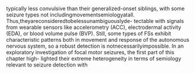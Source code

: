 typically less convulsive than their generalized-onset siblings, with some seizure types not
includingmovementsemiologyatall. Thus,theyareconsideredtobelessunambiguouslyde-
tectable with signals from wearable sensors like accelerometry (ACC), electrodermal activity
(EDA), or blood volume pulse (BVP). Still, some types of FSs exhibit characteristic patterns
both in movement and response of the autonomous nervous system, so a robust detection is
notnecessarilyimpossible.
In an exploratory investigation of focal motor seizures, the first part of this chapter high-
lighted their extreme heterogeneity in terms of semiology relevant to seizure detection with